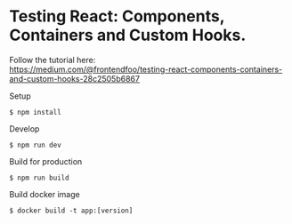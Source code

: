 # Testing React: Components, Containers and Custom Hooks.

Follow the tutorial here:  
https://medium.com/@frontendfoo/testing-react-components-containers-and-custom-hooks-28c2505b6867

Setup

```
$ npm install
```

Develop

```
$ npm run dev
```

Build for production

```
$ npm run build
```

Build docker image

```
$ docker build -t app:[version]
```
